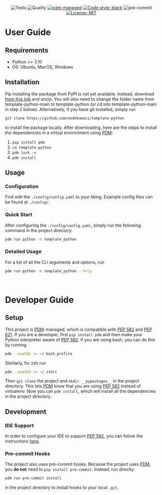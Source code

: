<div align="center">

<!-- Provide information on your repository here. -->

<!-- <img src=./style/repo.png width="800"> -->

&nbsp;

![Tests](https://github.com/oedokumaci/template-python/actions/workflows/tests.yml/badge.svg)
![Quality](https://github.com/oedokumaci/template-python/actions/workflows/quality.yml/badge.svg)
[![pdm-managed](https://img.shields.io/badge/pdm-managed-blueviolet)](https://pdm.fming.dev)
[![Code style: black](https://img.shields.io/badge/code%20style-black-000000.svg)](https://github.com/psf/black)
![pre-commit](https://img.shields.io/badge/pre--commit-enabled-brightgreen?logo=pre-commit&logoColor=white)
[![License: MIT](https://img.shields.io/badge/License-MIT-yellow.svg)](https://opensource.org/licenses/MIT)

</div>

# User Guide

## Requirements

- Python >= 3.10
- OS: Ubuntu, MacOS, Windows

## Installation

Pip installing the package from PyPI is not yet available. Instead, download [from this link](https://github.com/oedokumaci/template-python/archive/refs/heads/main.zip) and unzip. You will also need to change the folder name from template-python-main to template-python (or cd into template-python-main in step 2 below). Alternatively, if you have git installed, simply run 
```bash
git clone https://github.com/oedokumaci/template-python
```
to install the package locally. After downloading, here are the steps to install the dependencies in a virtual environment using [PDM]:

1. `pip install pdm`
2. `cd template-python`
3. `pdm lock -v`
4. `pdm install`

## Usage

### Configuration

First edit the `./config/config.yaml` to your liking. Example config files can be found at `./config/`.

### Quick Start

After configuring the `./config/config.yaml`, simply run the following command in the project directory.
```bash
pdm run python -m template_python
```

### Detailed Usage
For a list of all the CLI arguments and options, run
```bash
pdm run python -m template_python --help
```

&nbsp;

# Developer Guide

## Setup

This project is [PDM]-managed, which is compatible with [PEP 582] and [PEP 621]. If you are a developer, first `pip install pdm` and then make your Python interpreter aware of [PEP 582]. If you are using bash, you can do this by running

```bash
pdm --pep582 >> ~/.bash_profile
```

Similarly, for zsh run

```bash
pdm --pep582 >> ~/.zshrc
```
Then `git clone` the project and `mkdir __pypackages__` in the project directory. This lets [PDM] know that you are using [PEP 582] instead of virtualenv. Now you can `pdm install`, which will install all the dependencies in the project directory.

## Development

### IDE Support

In order to configure your IDE to support [PEP 582], you can follow the instructions [here](https://pdm.fming.dev/latest/usage/pep582/).

### Pre-commit Hooks

The project also uses pre-commit hooks. Because the project uses [PDM], you **do not** need to `pip install pre-commit`. Instead, run directly
```bash
pdm run pre-commit install
```
in the project directory to install hooks to your local `.git`.

[pep 582]: https://www.python.org/dev/peps/pep-0582
[pep 621]: https://www.python.org/dev/peps/pep-0621
[PDM]: https://pdm.fming.dev
